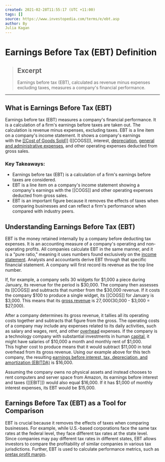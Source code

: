 ```yaml
---
created: 2021-02-28T11:55:17 (UTC +11:00)
tags: []
source: https://www.investopedia.com/terms/e/ebt.asp
author: By
Julia Kagan
---
```


# Earnings Before Tax (EBT) Definition

> ## Excerpt
> Earnings before tax (EBT), calculated as revenue minus expenses excluding taxes, measures a company's financial performance.

---
## What is Earnings Before Tax (EBT)

Earnings before tax (EBT) measures a company's financial performance. It is a calculation of a firm's earnings before taxes are taken out. The calculation is revenue minus expenses, excluding taxes. EBT is a line item on a company's income statement. It shows a company's earnings with the [[[Cost of Goods Sold]]](https://www.investopedia.com/terms/c/[[[[COGS]]]].asp) ([[COGS]]), interest, [depreciation](https://www.investopedia.com/terms/d/depreciation.asp), [general and administrative expenses](https://www.investopedia.com/terms/g/general-and-administrative-expenses.asp), and other operating expenses deducted from gross sales.

### Key Takeaways:

-   Earnings before tax (EBT) is a calculation of a firm's earnings before taxes are considered.
-   EBT is a line item on a company's income statement showing a company's earnings with the [[COGS]] and other operating expenses deducted from gross sales.
-   EBT is an important figure because it removes the effects of taxes when comparing businesses and can reflect a firm's performance when compared with industry peers.

## Understanding Earnings Before Tax (EBT)

EBT is the money retained internally by a company before deducting tax expenses. It is an accounting measure of a company's operating and non-operating profits. All companies calculate EBT in the same manner, and it is a "pure ratio," meaning it uses numbers found exclusively on the [income statement](https://www.investopedia.com/terms/i/incomestatement.asp). Analysts and accountants derive EBT through that specific financial statement. A company will first record its revenue as the top line number. 

If, for example, a company sells 30 widgets for $1,000 a piece during January, its revenue for the period is $30,000. The company then assesses its [[COGS]] and subtracts that number from the $30,000 revenue. If it costs the company $100 to produce a single widget, its [[COGS]] for January is $3,000. This means that its [gross revenue](https://www.investopedia.com/ask/answers/102714/what-are-difference-between-gross-revenue-reporting-and-net-revenue-reporting.asp) is $27,000 ($30,000 - $3,000 = $27,000).

After a company determines its gross revenue, it tallies all its operating costs together and subtracts that figure from the gross. The operating costs of a company may include any expenses related to its daily activities, such as salary and wages, rent, and other [overhead](https://www.investopedia.com/terms/o/overhead.asp) expenses. If the company is a technology company with substantial investments in human [capital](https://www.investopedia.com/terms/c/capital.asp), it might have salaries of $10,000 a month and monthly rent of $1,000. This higher cost to produce means that it would subtract $11,000 in total overhead from its gross revenue. Using our example above for this tech company, the resulting [earnings before interest, tax, depreciation, and amortization (EBITDA)](https://www.investopedia.com/terms/e/ebitda.asp) is $16,000.

Assuming the company owns no physical assets and instead chooses to rent computers and server space from Amazon, its earnings before interest and taxes ([[EBIT]]) would also equal $16,000. If it has $1,000 of monthly interest expenses, its EBT would be $15,000.

## Earnings Before Tax (EBT) as a Tool for Comparison

EBT is crucial because it removes the effects of taxes when comparing businesses. For example, while U.S.-based corporations face the same tax rates at the federal level, they face different tax rates at the state level. Since companies may pay different tax rates in different states, EBT allows investors to compare the profitability of similar companies in various tax jurisdictions. Further, EBT is used to calculate performance metrics, such as [pretax profit margin](https://www.investopedia.com/terms/p/pretax-margin.asp).
